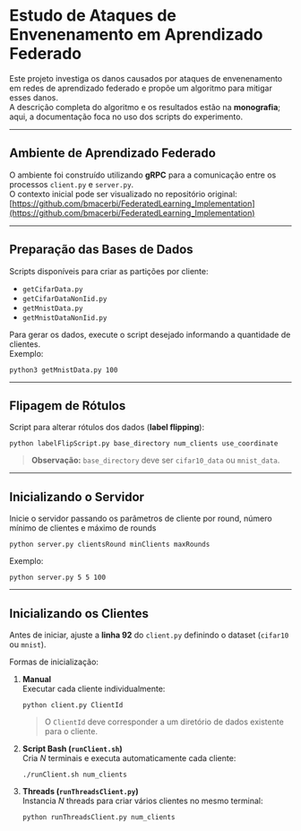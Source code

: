 # Estudo de Ataques de Envenenamento em Aprendizado Federado

Este projeto investiga os danos causados por ataques de envenenamento em redes de aprendizado federado e propõe um algoritmo para mitigar esses danos.  
A descrição completa do algoritmo e os resultados estão na **monografia**; aqui, a documentação foca no uso dos scripts do experimento.

---

## Ambiente de Aprendizado Federado

O ambiente foi construído utilizando **gRPC** para a comunicação entre os processos `client.py` e `server.py`.  
O contexto inicial pode ser visualizado no repositório original:  
[https://github.com/bmacerbi/FederatedLearning_Implementation](https://github.com/bmacerbi/FederatedLearning_Implementation)  

---

## Preparação das Bases de Dados
Scripts disponíveis para criar as partições por cliente:

- `getCifarData.py`  
- `getCifarDataNonIid.py`  
- `getMnistData.py`  
- `getMnistDataNonIid.py`

Para gerar os dados, execute o script desejado informando a quantidade de clientes.  
Exemplo:  
```
python3 getMnistData.py 100
```
---

## Flipagem de Rótulos
Script para alterar rótulos dos dados (**label flipping**):  
```
python labelFlipScript.py base_directory num_clients use_coordinate  
```

> **Observação:** `base_directory` deve ser `cifar10_data` ou `mnist_data`.

---

## Inicializando o Servidor
Inicie o servidor passando os parâmetros de cliente por round, número mínimo de clientes e máximo de rounds
```
python server.py clientsRound minClients maxRounds  
```

Exemplo:  
```
python server.py 5 5 100
```
---

## Inicializando os Clientes
Antes de iniciar, ajuste a **linha 92** do `client.py` definindo o dataset (`cifar10` ou `mnist`).  

Formas de inicialização:

1. **Manual**  
   Executar cada cliente individualmente:  
   ```
   python client.py ClientId  
   ```
   > O `ClientId` deve corresponder a um diretório de dados existente para o cliente.

2. **Script Bash (`runClient.sh`)**  
   Cria *N* terminais e executa automaticamente cada cliente:  
   ```
   ./runClient.sh num_clients  
   ```

3. **Threads (`runThreadsClient.py`)**  
   Instancia *N* threads para criar vários clientes no mesmo terminal:  
   ```
   python runThreadsClient.py num_clients
   ```
